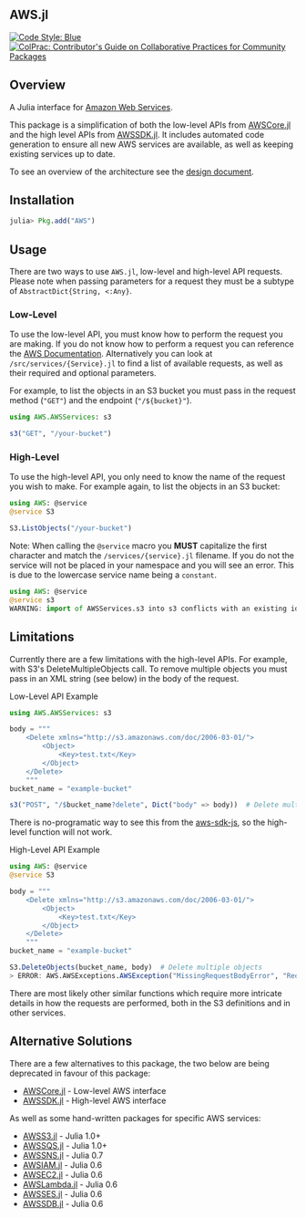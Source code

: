 ## AWS.jl

[![Code Style: Blue](https://img.shields.io/badge/code%20style-blue-4495d1.svg)](https://github.com/invenia/BlueStyle)
[![ColPrac: Contributor's Guide on Collaborative Practices for Community Packages](https://img.shields.io/badge/ColPrac-Contributor's%20Guide-blueviolet)](https://github.com/SciML/ColPrac)


## Overview
A Julia interface for [Amazon Web Services](https://aws.amazon.com).

This package is a simplification of both the low-level APIs from [AWSCore.jl](https://github.com/JuliaCloud/AWSCore.jl) and the high level APIs from [AWSSDK.jl](https://github.com/JuliaCloud/AWSSDK.jl).
It includes automated code generation to ensure all new AWS services are available, as well as keeping existing services up to date.  

To see an overview of the architecture see the [design document](https://github.com/JuliaCloud/AWS.jl/wiki/v1-Design-Document). 

## Installation
```julia
julia> Pkg.add("AWS")
```

## Usage
There are two ways to use `AWS.jl`, low-level and high-level API requests.
Please note when passing parameters for a request they must be a subtype of `AbstractDict{String, <:Any}`.

### Low-Level
To use the low-level API, you must know how to perform the request you are making.
If you do not know how to perform a request you can reference the [AWS Documentation](https://docs.aws.amazon.com/).
Alternatively you can look at `/src/services/{Service}.jl` to find a list of available requests, as well as their required and optional parameters.

For example, to list the objects in an S3 bucket you must pass in the request method (`"GET"`) and the endpoint (`"/${bucket}"`).

```julia
using AWS.AWSServices: s3

s3("GET", "/your-bucket")
```

### High-Level
To use the high-level API, you only need to know the name of the request you wish to make.
For example again, to list the objects in an S3 bucket:

```julia
using AWS: @service
@service S3

S3.ListObjects("/your-bucket")
```

Note: When calling the `@service` macro you **MUST** capitalize the first character and match the `/services/{service}.jl` filename.
If you do not the service will not be placed in your namespace and you will see an error.
This is due to the lowercase service name being a `constant`.

```julia
using AWS: @service
@service s3
WARNING: import of AWSServices.s3 into s3 conflicts with an existing identifier; ignored.
```

## Limitations
Currently there are a few limitations with the high-level APIs. 
For example, with S3's DeleteMultipleObjects call.
To remove multiple objects you must pass in an XML string (see below) in the body of the request.

Low-Level API Example
```julia
using AWS.AWSServices: s3

body = """
    <Delete xmlns="http://s3.amazonaws.com/doc/2006-03-01/">
        <Object>
            <Key>test.txt</Key>
        </Object>
    </Delete>
    """
bucket_name = "example-bucket"

s3("POST", "/$bucket_name?delete", Dict("body" => body))  # Delete multiple objects
```

There is no-programatic way to see this from the [aws-sdk-js](https://github.com/aws/aws-sdk-js/blob/master/apis/s3-2006-03-01.normal.json), so the high-level function will not work.

High-Level API Example
```julia
using AWS: @service
@service S3

body = """
    <Delete xmlns="http://s3.amazonaws.com/doc/2006-03-01/">
        <Object>
            <Key>test.txt</Key>
        </Object>
    </Delete>
    """
bucket_name = "example-bucket"

S3.DeleteObjects(bucket_name, body)  # Delete multiple objects
> ERROR: AWS.AWSExceptions.AWSException("MissingRequestBodyError", "Request Body is empty")
```
There are most likely other similar functions which require more intricate details in how the requests are performed, both in the S3 definitions and in other services.


## Alternative Solutions
There are a few alternatives to this package, the two below are being deprecated in favour of this package:
* [AWSCore.jl](https://github.com/JuliaCloud/AWSCore.jl) - Low-level AWS interface
* [AWSSDK.jl](https://github.com/JuliaCloud/AWSSDK.jl) - High-level AWS interface

As well as some hand-written packages for specific AWS services:
* [AWSS3.jl](https://github.com/JuliaCloud/AWSS3.jl) - Julia 1.0+
* [AWSSQS.jl](https://github.com/JuliaCloud/AWSSQS.jl) - Julia 1.0+ 
* [AWSSNS.jl](https://github.com/samoconnor/AWSSNS.jl) - Julia 0.7
* [AWSIAM.jl](https://github.com/samoconnor/AWSIAM.jl) - Julia 0.6
* [AWSEC2.jl](https://github.com/samoconnor/AWSEC2.jl) - Julia 0.6
* [AWSLambda.jl](https://github.com/samoconnor/AWSLambda.jl) - Julia 0.6
* [AWSSES.jl](https://github.com/samoconnor/AWSSES.jl) - Julia 0.6
* [AWSSDB.jl](https://github.com/samoconnor/AWSSDB.jl) - Julia 0.6
